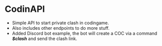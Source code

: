 # CodinAPI
* Simple API to start private clash in codingame. 
* Also includes other endpoints to do more stuff.
* Added Discord bot example, the bot will create a COC via a command ***$clash*** and send the clash link.
